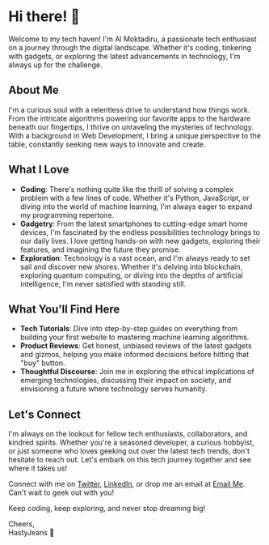 # Hi there! 👋

Welcome to my tech haven! I'm Al Moktadiru, a passionate tech enthusiast on a journey through the digital landscape. Whether it's coding, tinkering with gadgets, or exploring the latest advancements in technology, I'm always up for the challenge.

## About Me
I'm a curious soul with a relentless drive to understand how things work. From the intricate algorithms powering our favorite apps to the hardware beneath our fingertips, I thrive on unraveling the mysteries of technology. With a background in Web Development, I bring a unique perspective to the table, constantly seeking new ways to innovate and create.

## What I Love
- **Coding**: There's nothing quite like the thrill of solving a complex problem with a few lines of code. Whether it's Python, JavaScript, or diving into the world of machine learning, I'm always eager to expand my programming repertoire.
- **Gadgetry**: From the latest smartphones to cutting-edge smart home devices, I'm fascinated by the endless possibilities technology brings to our daily lives. I love getting hands-on with new gadgets, exploring their features, and imagining the future they promise.
- **Exploration**: Technology is a vast ocean, and I'm always ready to set sail and discover new shores. Whether it's delving into blockchain, exploring quantum computing, or diving into the depths of artificial intelligence, I'm never satisfied with standing still.

## What You'll Find Here
- **Tech Tutorials**: Dive into step-by-step guides on everything from building your first website to mastering machine learning algorithms.
- **Product Reviews**: Get honest, unbiased reviews of the latest gadgets and gizmos, helping you make informed decisions before hitting that "buy" button.
- **Thoughtful Discourse**: Join me in exploring the ethical implications of emerging technologies, discussing their impact on society, and envisioning a future where technology serves humanity.

## Let's Connect
I'm always on the lookout for fellow tech enthusiasts, collaborators, and kindred spirits. Whether you're a seasoned developer, a curious hobbyist, or just someone who loves geeking out over the latest tech trends, don't hesitate to reach out. Let's embark on this tech journey together and see where it takes us!

Connect with me on [Twitter](https://twitter.com/), [LinkedIn](https://www.linkedin.com/in/), or drop me an email at [Email Me](mailto:hasty.hedging753@passinbox.com). Can't wait to geek out with you!

Keep coding, keep exploring, and never stop dreaming big!

Cheers,  
HastyJeans 🚀





